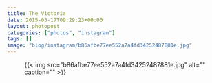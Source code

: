 ```yaml
---
title: The Victoria
date: 2015-05-17T09:29:23+00:00
layout: photopost
categories: ["photos", "instagram"]
tags: []
image: "blog/instagram/b86afbe77ee552a7a4fd34252487881e.jpg"
---
```


<figure class="photo photo--square">
  {{< img src="b86afbe77ee552a7a4fd34252487881e.jpg" alt="" caption="" >}}

</figure>


